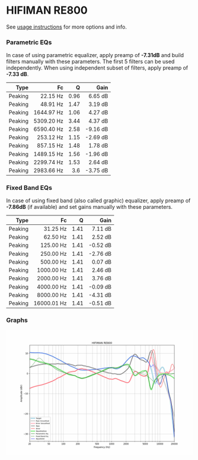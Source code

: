 # HIFIMAN RE800
See [usage instructions](https://github.com/jaakkopasanen/AutoEq#usage) for more options and info.

### Parametric EQs
In case of using parametric equalizer, apply preamp of **-7.31dB** and build filters manually
with these parameters. The first 5 filters can be used independently.
When using independent subset of filters, apply preamp of **-7.33 dB**.

| Type    | Fc         |    Q | Gain     |
|--------:|-----------:|-----:|---------:|
| Peaking | 22.15 Hz   | 0.96 | 6.65 dB  |
| Peaking | 48.91 Hz   | 1.47 | 3.19 dB  |
| Peaking | 1644.97 Hz | 1.06 | 4.27 dB  |
| Peaking | 5309.20 Hz | 3.44 | 4.37 dB  |
| Peaking | 6590.40 Hz | 2.58 | -9.16 dB |
| Peaking | 253.12 Hz  | 1.15 | -2.69 dB |
| Peaking | 857.15 Hz  | 1.48 | 1.78 dB  |
| Peaking | 1489.15 Hz | 1.56 | -1.96 dB |
| Peaking | 2299.74 Hz | 1.53 | 2.64 dB  |
| Peaking | 2983.66 Hz | 3.6  | -3.75 dB |

### Fixed Band EQs
In case of using fixed band (also called graphic) equalizer, apply preamp of **-7.86dB**
(if available) and set gains manually with these parameters.

| Type    | Fc          |    Q | Gain     |
|--------:|------------:|-----:|---------:|
| Peaking | 31.25 Hz    | 1.41 | 7.11 dB  |
| Peaking | 62.50 Hz    | 1.41 | 2.52 dB  |
| Peaking | 125.00 Hz   | 1.41 | -0.52 dB |
| Peaking | 250.00 Hz   | 1.41 | -2.76 dB |
| Peaking | 500.00 Hz   | 1.41 | 0.07 dB  |
| Peaking | 1000.00 Hz  | 1.41 | 2.46 dB  |
| Peaking | 2000.00 Hz  | 1.41 | 3.76 dB  |
| Peaking | 4000.00 Hz  | 1.41 | -0.09 dB |
| Peaking | 8000.00 Hz  | 1.41 | -4.31 dB |
| Peaking | 16000.01 Hz | 1.41 | -0.51 dB |

### Graphs
![](./HIFIMAN%20RE800.png)